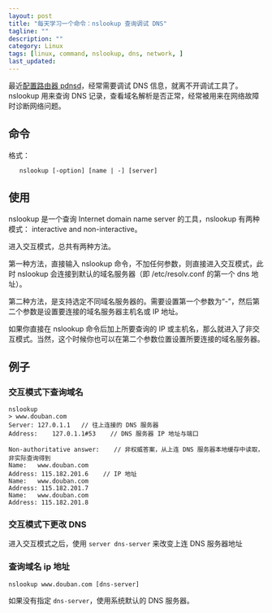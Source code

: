```yaml
---
layout: post
title: "每天学习一个命令：nslookup 查询调试 DNS"
tagline: ""
description: ""
category: Linux
tags: [linux, command, nslookup, dns, network, ]
last_updated:
---
```


最近[配置路由器 pdnsd](/post/2016/12/pdnsd.html)，经常需要调试 DNS 信息，就离不开调试工具了。 nslookup 用来查询 DNS 记录，查看域名解析是否正常，经常被用来在网络故障时诊断网络问题。


## 命令

格式：

       nslookup [-option] [name | -] [server]

## 使用

nslookup 是一个查询 Internet domain name server 的工具，nslookup 有两种模式： interactive and non-interactive。

进入交互模式，总共有两种方法。

第一种方法，直接输入 nslookup 命令，不加任何参数，则直接进入交互模式，此时 nslookup 会连接到默认的域名服务器（即 /etc/resolv.conf 的第一个 dns 地址）。

第二种方法，是支持选定不同域名服务器的。需要设置第一个参数为“-”，然后第二个参数是设置要连接的域名服务器主机名或 IP 地址。

如果你直接在 nslookup 命令后加上所要查询的 IP 或主机名，那么就进入了非交互模式。当然，这个时候你也可以在第二个参数位置设置所要连接的域名服务器。

## 例子

### 交互模式下查询域名

    nslookup
    > www.douban.com
    Server:	127.0.1.1   // 往上连接的 DNS 服务器
    Address:	127.0.1.1#53    // DNS 服务器 IP 地址与端口

    Non-authoritative answer:    // 非权威答案，从上连 DNS 服务器本地缓存中读取，非实际查询得到
    Name:	www.douban.com
    Address: 115.182.201.6    // IP 地址
    Name:	www.douban.com
    Address: 115.182.201.7
    Name:	www.douban.com
    Address: 115.182.201.8

### 交互模式下更改 DNS

进入交互模式之后，使用  `server dns-server` 来改变上连 DNS 服务器地址

### 查询域名 ip 地址

    nslookup www.douban.com [dns-server]

如果没有指定 `dns-server`，使用系统默认的 DNS 服务器。

